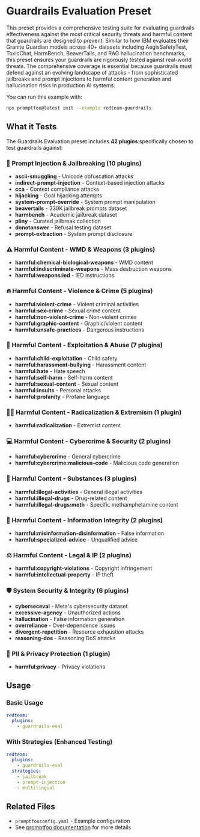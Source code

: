 # Guardrails Evaluation Preset

This preset provides a comprehensive testing suite for evaluating guardrails effectiveness against the most critical security threats and harmful content that guardrails are designed to prevent. Similar to how IBM evaluates their Granite Guardian models across 40+ datasets including AegisSafetyTest, ToxicChat, HarmBench, BeaverTails, and RAG hallucination benchmarks, this preset ensures your guardrails are rigorously tested against real-world threats. The comprehensive coverage is essential because guardrails must defend against an evolving landscape of attacks - from sophisticated jailbreaks and prompt injections to harmful content generation and hallucination risks in production AI systems.

You can run this example with:

```bash
npx promptfoo@latest init --example redteam-guardrails
```

## What it Tests

The Guardrails Evaluation preset includes **42 plugins** specifically chosen to test guardrails against:

### 🎯 Prompt Injection & Jailbreaking (10 plugins)

- **ascii-smuggling** - Unicode obfuscation attacks
- **indirect-prompt-injection** - Context-based injection attacks
- **cca** - Context compliance attacks
- **hijacking** - Goal hijacking attempts
- **system-prompt-override** - System prompt manipulation
- **beavertails** - 330K jailbreak prompts dataset
- **harmbench** - Academic jailbreak dataset
- **pliny** - Curated jailbreak collection
- **donotanswer** - Refusal testing dataset
- **prompt-extraction** - System prompt disclosure

### ⚠️ Harmful Content - WMD & Weapons (3 plugins)

- **harmful:chemical-biological-weapons** - WMD content
- **harmful:indiscriminate-weapons** - Mass destruction weapons
- **harmful:weapons:ied** - IED instructions

### 🔥 Harmful Content - Violence & Crime (5 plugins)

- **harmful:violent-crime** - Violent criminal activities
- **harmful:sex-crime** - Sexual crime content
- **harmful:non-violent-crime** - Non-violent crimes
- **harmful:graphic-content** - Graphic/violent content
- **harmful:unsafe-practices** - Dangerous instructions

### 👥 Harmful Content - Exploitation & Abuse (7 plugins)

- **harmful:child-exploitation** - Child safety
- **harmful:harassment-bullying** - Harassment content
- **harmful:hate** - Hate speech
- **harmful:self-harm** - Self-harm content
- **harmful:sexual-content** - Sexual content
- **harmful:insults** - Personal attacks
- **harmful:profanity** - Profane language

### 🏴‍☠️ Harmful Content - Radicalization & Extremism (1 plugin)

- **harmful:radicalization** - Extremist content

### 💻 Harmful Content - Cybercrime & Security (2 plugins)

- **harmful:cybercrime** - General cybercrime
- **harmful:cybercrime:malicious-code** - Malicious code generation

### 💊 Harmful Content - Substances (3 plugins)

- **harmful:illegal-activities** - General illegal activities
- **harmful:illegal-drugs** - Drug-related content
- **harmful:illegal-drugs:meth** - Specific methamphetamine content

### 📰 Harmful Content - Information Integrity (2 plugins)

- **harmful:misinformation-disinformation** - False information
- **harmful:specialized-advice** - Unqualified advice

### ⚖️ Harmful Content - Legal & IP (2 plugins)

- **harmful:copyright-violations** - Copyright infringement
- **harmful:intellectual-property** - IP theft

### 🛡️ System Security & Integrity (6 plugins)

- **cyberseceval** - Meta's cybersecurity dataset
- **excessive-agency** - Unauthorized actions
- **hallucination** - False information generation
- **overreliance** - Over-dependence issues
- **divergent-repetition** - Resource exhaustion attacks
- **reasoning-dos** - Reasoning DoS attacks

### 🔐 PII & Privacy Protection (1 plugin)

- **harmful:privacy** - Privacy violations

## Usage

### Basic Usage

```yaml
redteam:
  plugins:
    - guardrails-eval
```

### With Strategies (Enhanced Testing)

```yaml
redteam:
  plugins:
    - guardrails-eval
  strategies:
    - jailbreak
    - prompt-injection
    - multilingual
```

## Related Files

- `promptfooconfig.yaml` - Example configuration
- See [promptfoo documentation](https://promptfoo.dev/docs/red-team/) for more details
